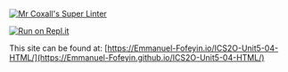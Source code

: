 [![Mr Coxall's Super Linter](https://github.com/Emmanuel-Fofeyin/ICS2O-Unit5-04-HTML/actions/workflows/main.yml/badge.svg)](https://github.com/Emmanuel-Fofeyin/ICS2O-Unit5-04-HTML/actions/workflows/main.yml)

[![Run on Repl.it](https://repl.it/badge/github/Emmanuel-Fofeyin/ICS2O-Unit5-04-HTML)](https://repl.it/github/Emmanuel-Fofeyin/ICS2O-Unit5-04-HTML)

This site can be found at: [https://Emmanuel-Fofeyin.io/ICS2O-Unit5-04-HTML/](https://Emmanuel-Fofeyin.github.io/ICS2O-Unit5-04-HTML/)
